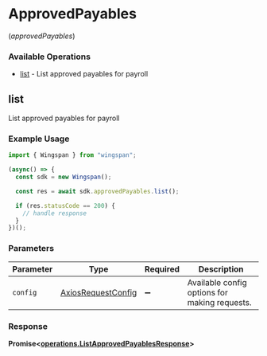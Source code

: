 # ApprovedPayables
(*approvedPayables*)

### Available Operations

* [list](#list) - List approved payables for payroll

## list

List approved payables for payroll

### Example Usage

```typescript
import { Wingspan } from "wingspan";

(async() => {
  const sdk = new Wingspan();

  const res = await sdk.approvedPayables.list();

  if (res.statusCode == 200) {
    // handle response
  }
})();
```

### Parameters

| Parameter                                                    | Type                                                         | Required                                                     | Description                                                  |
| ------------------------------------------------------------ | ------------------------------------------------------------ | ------------------------------------------------------------ | ------------------------------------------------------------ |
| `config`                                                     | [AxiosRequestConfig](https://axios-http.com/docs/req_config) | :heavy_minus_sign:                                           | Available config options for making requests.                |


### Response

**Promise<[operations.ListApprovedPayablesResponse](../../models/operations/listapprovedpayablesresponse.md)>**

